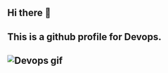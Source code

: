 ## Hi there 👋
## This is a github profile for Devops.
## ![Devops gif](https://github.com/user-attachments/assets/8c3295f2-bf6e-4a0b-9114-29f14d9b8281)

<!--
**Vansh-Devops/Vansh-DevOps** is a ✨ _special_ ✨ repository because its `README.md` (this file) appears on your GitHub profile.

Here are some ideas to get you started:

- 🔭 I’m currently working on ...
- 🌱 I’m currently learning ...
- 👯 I’m looking to collaborate on ...
- 🤔 I’m looking for help with ...
- 💬 Ask me about ...
- 📫 How to reach me: ...
- 😄 Pronouns: ...
- ⚡ Fun fact: ...
-->
